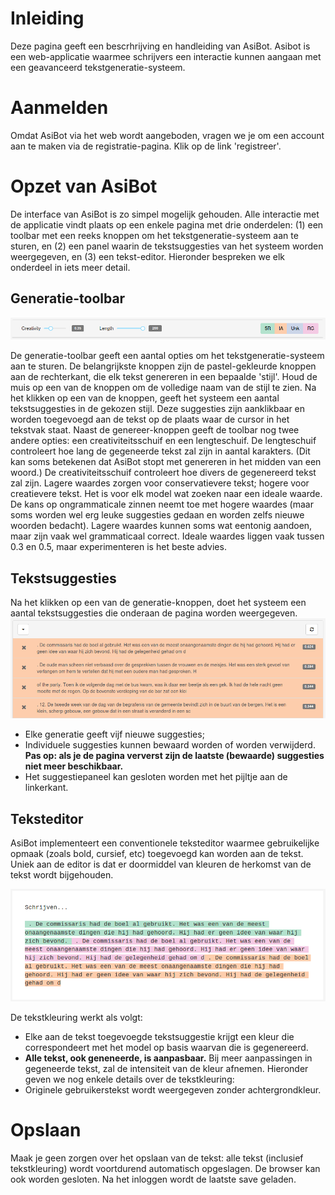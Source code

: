 # Inleiding

Deze pagina geeft een bescrhrijving en handleiding van AsiBot. Asibot is een web-applicatie waarmee schrijvers een interactie kunnen aangaan met een geavanceerd tekstgeneratie-systeem.

# Aanmelden
Omdat AsiBot via het web wordt aangeboden, vragen we je om een account aan te maken via de registratie-pagina. Klik op de link 'registreer'.

# Opzet van AsiBot
De interface van AsiBot is zo simpel mogelijk gehouden. Alle interactie met de applicatie vindt plaats op een enkele pagina met drie onderdelen: (1) een toolbar met een reeks knoppen om het tekstgeneratie-systeem aan te sturen, en (2) een panel waarin de tekstsuggesties van het systeem worden weergegeven, en (3) een tekst-editor. Hieronder bespreken we elk onderdeel 
in iets meer detail.

## Generatie-toolbar
![generate bar](/images/generate_bar.png)

De generatie-toolbar geeft een aantal opties om het tekstgeneratie-systeem aan te sturen. De belangrijkste knoppen zijn de pastel-gekleurde knoppen aan de rechterkant, die elk tekst genereren in een bepaalde 'stijl'. Houd de muis op een van de knoppen om de volledige naam van de stijl te zien. Na het klikken op een van de knoppen, geeft het systeem een aantal tekstsuggesties in de gekozen stijl. Deze suggesties zijn aanklikbaar en worden toegevoegd aan de tekst op de plaats waar de cursor in het tekstvak staat. Naast de genereer-knoppen geeft de toolbar nog twee andere opties: een creativiteitsschuif en een lengteschuif. De lengteschuif controleert hoe lang de gegeneerde tekst zal zijn in aantal karakters. (Dit kan soms betekenen dat AsiBot stopt met genereren in het midden van een woord.) De creativiteitsschuif controleert hoe divers de gegenereerd tekst zal zijn. Lagere waardes zorgen voor conservatievere tekst; hogere voor creatievere tekst. Het is voor elk model wat zoeken naar een ideale waarde. De kans op ongrammaticale zinnen neemt toe met hogere waardes (maar soms worden wel erg leuke suggesties gedaan en worden zelfs nieuwe woorden bedacht). Lagere waardes kunnen soms wat eentonig aandoen, maar zijn vaak wel grammaticaal correct. Ideale waardes liggen vaak tussen 0.3 en 0.5, maar experimenteren is het beste advies.

## Tekstsuggesties
Na het klikken op een van de generatie-knoppen, doet het systeem een aantal tekstsuggesties die onderaan de pagina worden weergegeven.
![suggestions](/images/suggestions.png)

- Elke generatie geeft vijf nieuwe suggesties;
- Individuele suggesties kunnen bewaard worden of worden verwijderd. **Pas op: als je de pagina ververst zijn de laatste (bewaarde) suggesties niet meer beschikbaar.**
- Het suggestiepaneel kan gesloten worden met het pijltje aan de linkerkant.

## Teksteditor
AsiBot implementeert een conventionele teksteditor waarmee gebruikelijke opmaak (zoals bold, cursief, etc) toegevoegd kan worden aan de tekst. Uniek aan de editor is dat er doormiddel van kleuren de herkomst van de tekst wordt bijgehouden. 

![annotation](/images/annotation.png)

De tekstkleuring werkt als volgt:
- Elke aan de tekst toegevoegde tekstsuggestie krijgt een kleur die correspondeert met het model op basis waarvan die is gegenereerd.
- **Alle tekst, ook geneneerde, is aanpasbaar.** Bij meer aanpassingen in gegeneerde tekst, zal de intensiteit van de kleur afnemen. Hieronder geven we nog enkele details over de tekstkleuring:
- Originele gebruikerstekst wordt weergegeven zonder achtergrondkleur.

# Opslaan
Maak je geen zorgen over het opslaan van de tekst: alle tekst (inclusief tekstkleuring) wordt voortdurend automatisch opgeslagen. De browser kan ook worden gesloten. Na het inloggen wordt de laatste save geladen.
